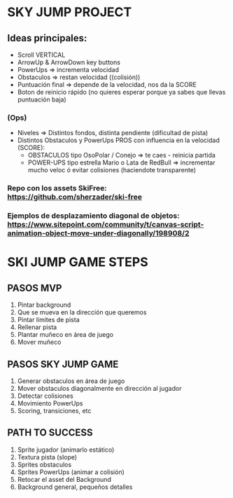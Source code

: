 # SKY JUMP PROJECT

## Ideas principales:

- Scroll VERTICAL
- ArrowUp & ArrowDown key buttons
- PowerUps => incrementa velocidad
- Obstaculos => restan velocidad ((colisión))
- Puntuación final => depende de la velocidad, nos da la SCORE
- Boton de reinicio rápido (no quieres esperar porque ya sabes que llevas puntuación baja)

### (Ops)

- Niveles => Distintos fondos, distinta pendiente (dificultad de pista)
- Distintos Obstaculos y PowerUps PROS con influencia en la velocidad (SCORE):
  - OBSTACULOS tipo OsoPolar / Conejo => te caes - reinicia partida
  - POWER-UPS tipo estrella Mario o Lata de RedBull => incrementar mucho veloc ó evitar colisiones (haciendote transparente)

### Repo con los assets SkiFree: https://github.com/sherzader/ski-free

### Ejemplos de desplazamiento diagonal de objetos: https://www.sitepoint.com/community/t/canvas-script-animation-object-move-under-diagonally/198908/2

# SKI JUMP GAME STEPS

## PASOS MVP

1. Pintar background
2. Que se mueva en la dirección que queremos
3. Pintar límites de pista
4. Rellenar pista
5. Plantar muñeco en área de juego
6. Mover muñeco

## PASOS SKY JUMP GAME

1. Generar obstaculos en área de juego
2. Mover obstaculos diagonalmente en dirección al jugador
3. Detectar colisiones
4. Movimiento PowerUps
5. Scoring, transiciones, etc

## PATH TO SUCCESS

1. Sprite jugador (animarlo estático)
2. Textura pista (slope)
3. Sprites obstaculos
4. Sprites PowerUps (animar a colisión)
5. Retocar el asset del Background
6. Background general, pequeños detalles
